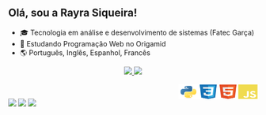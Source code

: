 ## Olá, sou a <b>Rayra Siqueira</b>! 
- 🎓 Tecnologia em análise e desenvolvimento de sistemas (Fatec Garça)
- 🎠 Estudando Programação Web no Origamid
- 🌎 Português, Inglês, Espanhol, Francês

<div align="center">
  <a href="https://github.com/rayrasiqueira">
  <img height="150em" src="https://github-readme-stats.vercel.app/api?username=rayrasiqueira&show_icons=true&theme=gruvbox_light&include_all_commits=true&count_private=true"/>
  <img height="150em" src="https://github-readme-stats.vercel.app/api/top-langs/?username=rayrasiqueira&layout=compact&langs_count=7&theme=gruvbox_light"/>
</div>
<div style="display: inline_block"><br>
  <img align="right" alt="Rayra-Js" height="30" width="40" src="https://raw.githubusercontent.com/devicons/devicon/master/icons/javascript/javascript-plain.svg">
  <img align="right" alt="Rayra-HTML" height="30" width="40" src="https://raw.githubusercontent.com/devicons/devicon/master/icons/html5/html5-original.svg">
  <img align="right" alt="Rayra-CSS" height="30" width="40" src="https://raw.githubusercontent.com/devicons/devicon/master/icons/css3/css3-original.svg">
  <img align="right" alt="Rayra-Python" height="30" width="40" src="https://raw.githubusercontent.com/devicons/devicon/master/icons/python/python-original.svg">
</div>
  
  ##
 
<div> 
  <a href="https://www.linkedin.com/in/rayrasiqueira" target="_blank"><img src="https://img.shields.io/badge/-LinkedIn-%230077B5?style=for-the-badge&logo=linkedin&logoColor=white" target="_blank"></a>
  <a href = "mailto:siqueirarayra@gmail.com"><img src="https://img.shields.io/badge/-Gmail-%23333?style=for-the-badge&logo=gmail&logoColor=white" target="_blank"></a>
  <a href="https://instagram.com/rayrasiqueira" target="_blank"><img src="https://img.shields.io/badge/-Instagram-%23E4405F?style=for-the-badge&logo=instagram&logoColor=white" target="_blank"></a> 
</div>

<!---
rayrasiqueira/rayrasiqueira is a ✨ special ✨ repository because its `README.md` (this file) appears on your GitHub profile.
You can click the Preview link to take a look at your changes.
--->
